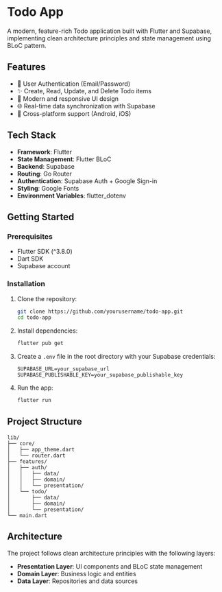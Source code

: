 # Todo App

A modern, feature-rich Todo application built with Flutter and Supabase, implementing clean architecture principles and state management using BLoC pattern.

## Features

- 🔐 User Authentication (Email/Password)
- ✨ Create, Read, Update, and Delete Todo items
- 🎨 Modern and responsive UI design
- 🌐 Real-time data synchronization with Supabase
- 📱 Cross-platform support (Android, iOS)

## Tech Stack

- **Framework**: Flutter
- **State Management**: Flutter BLoC
- **Backend**: Supabase
- **Routing**: Go Router
- **Authentication**: Supabase Auth + Google Sign-in
- **Styling**: Google Fonts
- **Environment Variables**: flutter_dotenv

## Getting Started

### Prerequisites

- Flutter SDK (^3.8.0)
- Dart SDK
- Supabase account

### Installation

1. Clone the repository:
   ```bash
   git clone https://github.com/yourusername/todo-app.git
   cd todo-app
   ```

2. Install dependencies:
   ```bash
   flutter pub get
   ```

3. Create a `.env` file in the root directory with your Supabase credentials:
   ```
   SUPABASE_URL=your_supabase_url
   SUPABASE_PUBLISHABLE_KEY=your_supabase_publishable_key
   ```

4. Run the app:
   ```bash
   flutter run
   ```

## Project Structure

```
lib/
├── core/
│   ├── app_theme.dart
│   └── router.dart
├── features/
│   ├── auth/
│   │   ├── data/
│   │   ├── domain/
│   │   └── presentation/
│   └── todo/
│       ├── data/
│       ├── domain/
│       └── presentation/
└── main.dart
```

## Architecture

The project follows clean architecture principles with the following layers:
- **Presentation Layer**: UI components and BLoC state management
- **Domain Layer**: Business logic and entities
- **Data Layer**: Repositories and data sources


